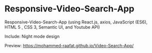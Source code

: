 # Responsive-Video-Search-App

Responsive-Video-Search-App (using React.js, axios, JavaScript (ES6), HTML 5 , CSS 3, Semantic UI, and Youtube API)

Include: Night mode design

Preview: https://mohammed-raafat.github.io/Video-Search-App/

